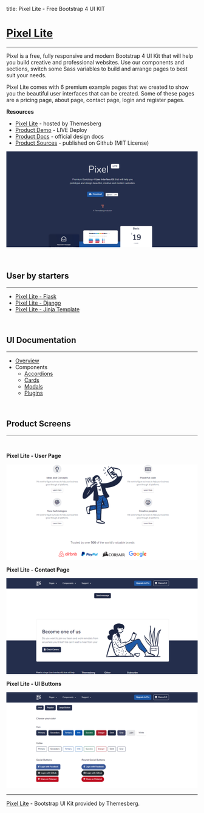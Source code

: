 title: Pixel Lite - Free Bootstrap 4 UI KIT

# [Pixel Lite](https://themesberg.com/product/ui-kit/pixel-lite-free-bootstrap-4-ui-kit)
---

Pixel is a free, fully responsive and modern Bootstrap 4 UI Kit that will help you build creative and professional websites. Use our components and sections, switch some Sass variables to build and arrange pages to best suit your needs.

Pixel Lite comes with 6 premium example pages that we created to show you the beautiful user interfaces that can be created. Some of these pages are a pricing page, about page, contact page, login and register pages.

**Resources**

- [Pixel Lite](https://themesberg.com/product/ui-kit/pixel-lite-free-bootstrap-4-ui-kit) - hosted by Themesberg
- [Product Demo](https://demo.themesberg.com/pixel-lite/) - LIVE Deploy
- [Product Docs](https://themesberg.com/docs/pixel-bootstrap/getting-started/overview/) - official design docs
- [Product Sources](https://github.com/themesberg/pixel-bootstrap-ui-kit) - published on Github (MIT License)

![Pixel Lite - Open-source Bootstrap 4 Admin Dashboard.](https://raw.githubusercontent.com/admin-dashboards/bootstrap-template-pixel-lite/master/media/bootstrap-template-pixel-lite-screen.png)

<br />

## User by starters
---

- [Pixel Lite - Flask](https://github.com/app-generator/flask-pixel-bootstrap-uikit)
- [Pixel Lite - Django](https://github.com/app-generator/django-pixel-bootstrap-uikit)
- [Pixel Lite - Jinja Template](https://github.com/app-generator/jinja-template-pixel-uikit)

<br />

## UI Documentation
---

- [Overview](https://themesberg.com/docs/pixel-bootstrap/getting-started/overview/)
- Components
    - [Accordions](https://themesberg.com/docs/pixel-bootstrap/components/accordions/)
    - [Cards](https://themesberg.com/docs/pixel-bootstrap/components/cards/)
    - [Modals](https://themesberg.com/docs/pixel-bootstrap/components/modals/)
    - [Plugins](https://themesberg.com/docs/pixel-bootstrap/plugins/charts/)

 <br />

## Product Screens
---

<br />

**Pixel Lite - User Page**

![Pixel Lite - User Page.](https://raw.githubusercontent.com/admin-dashboards/bootstrap-template-pixel-lite/master/media/bootstrap-template-pixel-lite-screen-user.png)

**Pixel Lite - Contact Page**

![Pixel Lite - Contact Page.](https://raw.githubusercontent.com/admin-dashboards/bootstrap-template-pixel-lite/master/media/bootstrap-template-pixel-lite-screen-contact.png)

**Pixel Lite - UI Buttons**

![Pixel Lite - UI Buttons.](https://raw.githubusercontent.com/admin-dashboards/bootstrap-template-pixel-lite/master/media/bootstrap-template-pixel-lite-screen-buttons.png)

---
[Pixel Lite](https://themesberg.com/product/ui-kit/pixel-lite-free-bootstrap-4-ui-kit) - Bootstrap UI Kit provided by Themesberg.